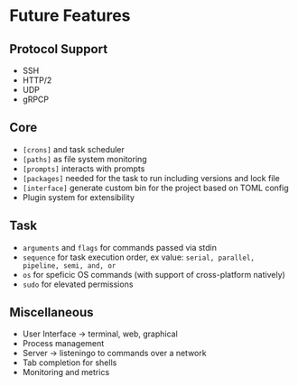 # Future Features

## Protocol Support

- SSH
- HTTP/2
- UDP
- gRPCP

## Core

- `[crons]` and task scheduler
- `[paths]` as file system monitoring
- `[prompts]` interacts with prompts
- `[packages]` needed for the task to run including versions and lock file
- `[interface]` generate custom bin for the project based on TOML config
- Plugin system for extensibility

## Task

- `arguments` and `flags` for commands passed via stdin
- `sequence` for task execution order, ex value: `serial, parallel, pipeline, semi, and, or`
- `os` for speficic OS commands (with support of cross-platform natively)
- `sudo` for elevated permissions

## Miscellaneous

- User Interface → terminal, web, graphical
- Process management
- Server → listeningo  to commands over a network
- Tab completion for shells
- Monitoring and metrics